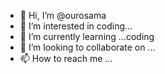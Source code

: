 - 👋 Hi, I’m @ourosama
- 👀 I’m interested in coding...
- 🌱 I’m currently learning ...coding
- 💞️ I’m looking to collaborate on ...
- 📫 How to reach me ...

<!---
ourosama/ourosama is a ✨ special ✨ repository because its `README.md` (this file) appears on your GitHub profile.
You can click the Preview link to take a look at your changes.
--->
